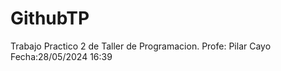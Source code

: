 # GithubTP
Trabajo Practico 2 de Taller de Programacion. 
Profe: Pilar Cayo
Fecha:28/05/2024  16:39

